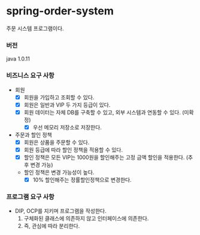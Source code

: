 # spring-order-system
주문 시스템 프로그램이다.

### 버전
java 1.0.11
<br>

### 비즈니스 요구 사항
- 회원
  - [X] 회원을 가입하고 조회할 수 있다.
  - [X] 회원은 일반과 VIP 두 가지 등급이 있다.
  - [X] 회원 데이터는 자체 DB를 구축할 수 있고, 외부 시스템과 연동할 수 있다. (미확정)
    - [X] 우선 메모리 저장소로 저장한다.
- 주문과 할인 정책
  - [X] 회원은 상품을 주문할 수 있다.
  - [X] 회원 등급에 따라 할인 정책을 적용할 수 있다.
  - [X] 할인 정책은 모든 VIP는 1000원을 할인해주는 고정 금액 할인을 적용한다. (추후 변경 가능)
  - 할인 정책은 변경 가능성이 높다.
    - [X] 10% 할인해주는 정률할인정책으로 변경한다.

### 프로그램 요구 사항
- DIP, OCP를 지키며 프로그램을 작성한다.
  1. 구체화된 클래스에 의존하지 않고 인터페이스에 의존한다.
  2. 즉, 관심에 따라 분리한다.